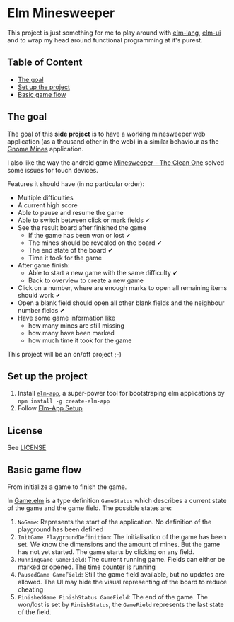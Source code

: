 # Elm Minesweeper

This project is just something for me to play around 
with [elm-lang](https://elm-lang.org/), [elm-ui](https://github.com/mdgriffith/elm-ui) 
and to wrap my head around functional programming at it's purest.

## Table of Content
- [The goal](#the-goal)
- [Set up the project](#set-up-the-project)
- [Basic game flow](#basic-game-flow)

## The goal
The goal of this **side project** is to have a working minesweeper web application (as a thousand other in the web)
in a similar behaviour as the [Gnome Mines](https://wiki.gnome.org/Apps/Mines) application.

I also like the way the android game 
[Minesweeper - The Clean One](https://play.google.com/store/apps/details?id=ee.dustland.android.minesweeper) 
solved some issues for touch devices.

Features it should have (in no particular order):

- Multiple difficulties
- A current high score
- Able to pause and resume the game
- Able to switch between click or mark fields ✔
- See the result board after finished the game
  - If the game has been won or lost ✔
  - The mines should be revealed on the board ✔
  - The end state of the board ✔
  - Time it took for the game
- After game finish:
   - Able to start a new game with the same difficulty ✔
   - Back to overview to create a new game
- Click on a number, where are enough marks to open all remaining items should work ✔
- Open a blank field should open all other blank fields and the neighbour number fields ✔
- Have some game information like
  - how many mines are still missing
  - how many have been marked
  - how much time it took for the game

This project will be an on/off project ;-)


## Set up the project

1. Install [`elm-app`](https://github.com/halfzebra/create-elm-app), a super-power tool for 
   bootstraping elm applications by `npm install -g create-elm-app`
2. Follow [Elm-App Setup](Elm-App%20Setup.md)

## License
See [LICENSE](LICENSE)

## Basic game flow
From initialize a game to finish the game.

In [Game.elm](src/Game.elm) is a type definition `GameStatus` which describes a current state of the 
game and the game field. The possible states are:

1. `NoGame`: Represents the start of the application. No definition of the playground has been defined
2. `InitGame PlaygroundDefinition`: The initialisation of the game has been set. We know the dimensions and
   the amount of mines. But the game has not yet started. The game starts by clicking on any field.
3. `RunningGame GameField`: The current running game. Fields can either be marked or opened. The time counter is running
4. `PausedGame GameField`: Still the game field available, but no updates are allowed. 
   The UI may hide the visual representing of the board to reduce cheating
5. `FinishedGame FinishStatus GameField`: The end of the game. The won/lost is set by `FinishStatus`, the `GameField` 
   represents the last state of the field. 
